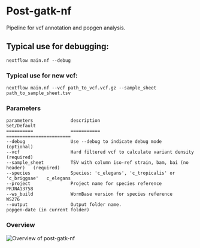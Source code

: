 # Post-gatk-nf

Pipeline for vcf annotation and popgen analysis.

## Typical use for debugging:

```
nextflow main.nf --debug
```

### Typical use for new vcf:

```
nextflow main.nf --vcf path_to_vcf.vcf.gz --sample_sheet path_to_sample_sheet.tsv
```

### Parameters
    parameters              description                                            Set/Default
    ==========              ===========                                            ========================
    --debug                 Use --debug to indicate debug mode                     (optional)
    --vcf                   Hard filtered vcf to calculate variant density         (required)
    --sample_sheet          TSV with column iso-ref strain, bam, bai (no header)   (required)
    --species               Species: 'c_elegans', 'c_tropicalis' or 'c_briggsae'   c_elegans
    --project               Project name for species reference                     PRJNA13758
    --ws_build              WormBase version for species reference                 WS276
    --output                Output folder name.                                    popgen-date (in current folder)


### Overview

![Overview of post-gatk-nf](http://github.com/andersenlab/post-gatk-nf/img/post-gatk-nf-flow.png)


